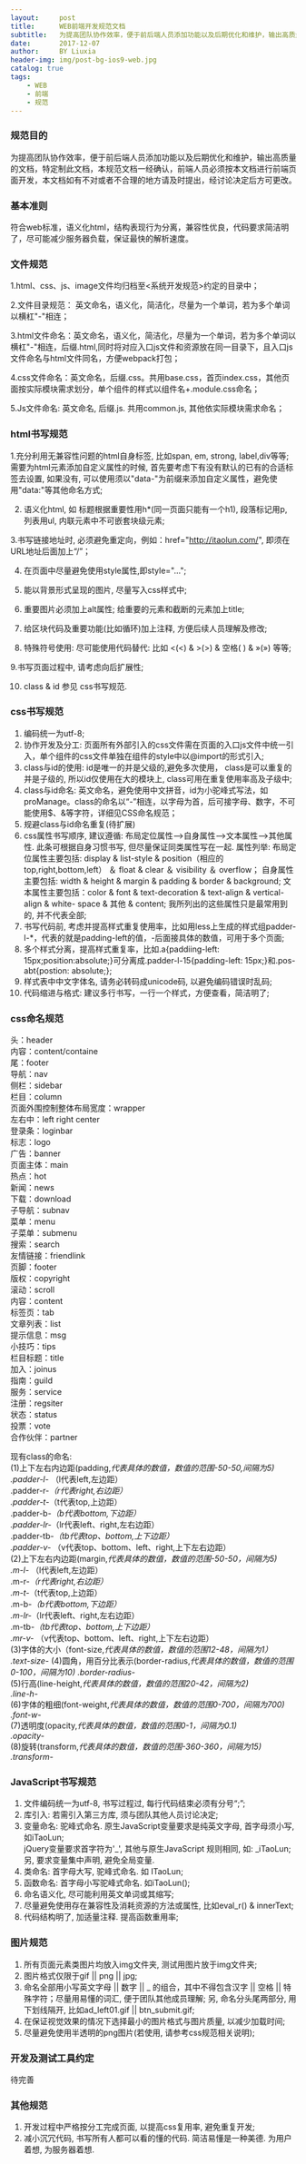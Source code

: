 ```yaml
---
layout:     post
title:      WEB前端开发规范文档
subtitle:   为提高团队协作效率，便于前后端人员添加功能以及后期优化和维护，输出高质量的文档，特定制此文档，本规范文档一经确认，前端人员必须按本文档进行前端页面开发，本文档如有不对或者不合理的地方请及时提出，经讨论决定后方可更改。
date:       2017-12-07
author:     BY Liuxia
header-img: img/post-bg-ios9-web.jpg
catalog: true
tags:
    - WEB
    - 前端
    - 规范
---
```


### 规范目的  

  为提高团队协作效率，便于前后端人员添加功能以及后期优化和维护，输出高质量的文档，特定制此文档，本规范文档一经确认，前端人员必须按本文档进行前端页面开发，本文档如有不对或者不合理的地方请及时提出，经讨论决定后方可更改。  

### 基本准则  

  符合web标准，语义化html，结构表现行为分离，兼容性优良，代码要求简洁明了，尽可能减少服务器负载，保证最快的解析速度。  

### 文件规范  

  1.html、css、js、image文件均归档至<系统开发规范>约定的目录中；  

  2.文件目录规范： 英文命名，语义化，简洁化，尽量为一个单词，若为多个单词以横杠"-"相连；  

  3.html文件命名：英文命名，语义化，简洁化，尽量为一个单词，若为多个单词以横杠"-"相连，后缀.html,同时将对应入口js文件和资源放在同一目录下，且入口js文件命名与html文件同名，方便webpack打包；  

  4.css文件命名：英文命名，后缀.css。共用base.css，首页index.css，其他页面按实际模块需求划分，单个组件的样式以组件名+.module.css命名；  

 5.Js文件命名: 英文命名, 后缀.js. 共用common.js, 其他依实际模块需求命名；  

### html书写规范  

 1.充分利用无兼容性问题的html自身标签, 比如span, em, strong, label,div等等; 需要为html元素添加自定义属性的时候, 首先要考虑下有没有默认的已有的合适标签去设置, 如果没有, 可以使用须以"data-"为前缀来添加自定义属性，避免使用"data:"等其他命名方式;  
   
  2. 语义化html, 如 标题根据重要性用h*(同一页面只能有一个h1), 段落标记用p, 列表用ul, 内联元素中不可嵌套块级元素;  

  3.书写链接地址时, 必须避免重定向，例如：href="http://itaolun.com/", 即须在URL地址后面加上“/”；  

  4. 在页面中尽量避免使用style属性,即style="…";  

  5. 能以背景形式呈现的图片, 尽量写入css样式中;  

  6. 重要图片必须加上alt属性; 给重要的元素和截断的元素加上title;  

  7. 给区块代码及重要功能(比如循环)加上注释, 方便后续人员理解及修改;  

  8. 特殊符号使用: 尽可能使用代码替代: 比如 <(<) & >(&gt;) & 空格( ) & »(») 等等;  

  9.书写页面过程中, 请考虑向后扩展性;  

  10. class & id 参见 css书写规范.  

### css书写规范  
1. 编码统一为utf-8;  
2. 协作开发及分工: 页面所有外部引入的css文件需在页面的入口js文件中统一引入，单个组件的css文件单独在组件的style中以@import的形式引入;  
3. class与id的使用: id是唯一的并是父级的,避免多次使用， class是可以重复的并是子级的, 所以id仅使用在大的模块上, class可用在重复使用率高及子级中;   
5. class与id命名: 英文命名，避免使用中文拼音，id为小驼峰式写法，如proManage。class的命名以“-”相连，以字母为首，后可接字母、数字，不可能使用$、&等字符，详细见CSS命名规范；    
6. 规避class与id命名重复(待扩展)  
7. css属性书写顺序, 建议遵循: 布局定位属性-->自身属性-->文本属性-->其他属性. 此条可根据自身习惯书写, 但尽量保证同类属性写在一起. 属性列举: 布局定位属性主要包括: display & list-style & position（相应的 top,right,bottom,left） ＆ float & clear ＆ visibility ＆ overflow； 自身属性主要包括: width & height & margin & padding & border & background; 文本属性主要包括：color & font & text-decoration & text-align & vertical-align & white- space & 其他 & content; 我所列出的这些属性只是最常用到的, 并不代表全部;  
8. 书写代码前, 考虑并提高样式重复使用率，比如用less上生成的样式组padder-l-*，代表的就是padding-left的值，-后面接具体的数值，可用于多个页面;  
9. 多个样式分离，提高样式重复率，比如.a{paddiing-left: 15px;position:absolute;}可分离成.padder-l-15{padding-left: 15px;}和.pos-abt{postion: absolute;};  
10. 样式表中中文字体名, 请务必转码成unicode码, 以避免编码错误时乱码;  
11. 代码缩进与格式: 建议多行书写，一行一个样式，方便查看，简洁明了;  
### css命名规范  
头：header  
内容：content/containe  
尾：footer  
导航：nav  
侧栏：sidebar  
栏目：column  
页面外围控制整体布局宽度：wrapper  
左右中：left right center  
登录条：loginbar  
标志：logo  
广告：banner  
页面主体：main  
热点：hot  
新闻：news  
下载：download  
子导航：subnav  
菜单：menu  
子菜单：submenu  
搜索：search  
友情链接：friendlink  
页脚：footer  
版权：copyright  
滚动：scroll  
内容：content  
标签页：tab  
文章列表：list  
提示信息：msg  
小技巧：tips  
栏目标题：title  
加入：joinus  
指南：guild  
服务：service  
注册：regsiter  
状态：status  
投票：vote  
合作伙伴：partner  

现有class的命名:  
(1)上下左右内边距(padding,*代表具体的数值，数值的范围-50-50,间隔为5)  
.padder-l-* （l代表left,左边距）  
.padder-r-*（r代表right,右边距）  
.padder-t-*（t代表top,上边距）  
.padder-b-*（b代表bottom,下边距）  
.padder-lr-*（lr代表left、right,左右边距）  
.padder-tb-*（tb代表top、bottom,上下边距）  
.padder-v-*  （v代表top、bottom、left、right,上下左右边距）  
(2)上下左右内边距(margin,*代表具体的数值，数值的范围-50-50，间隔为5)  
.m-l-* （l代表left,左边距）  
.m-r-*（r代表right,右边距）  
.m-t-*（t代表top,上边距）  
.m-b-*（b代表bottom,下边距）  
.m-lr-*（lr代表left、right,左右边距）  
.m-tb-*（tb代表top、bottom,上下边距）  
.mr-v-*  （v代表top、bottom、left、right,上下左右边距）  
(3)字体的大小（font-size,*代表具体的数值，数值的范围12-48，间隔为1）  
.text-size-*
(4)圆角，用百分比表示(border-radius,*代表具体的数值，数值的范围0-100，间隔为10)
.border-radius-*  
(5)行高(line-height,*代表具体的数值，数值的范围20-42，间隔为2)  
.line-h-*  
(6)字体的粗细(font-weight,*代表具体的数值，数值的范围0-700，间隔为700)  
.font-w-*  
(7)透明度(opacity,*代表具体的数值，数值的范围0-1，间隔为0.1)  
.opacity-*  
(8)旋转(transform,*代表具体的数值，数值的范围-360-360，间隔为15)  
.transform-*  

### JavaScript书写规范  
1. 文件编码统一为utf-8, 书写过程过, 每行代码结束必须有分号“;”;  
2. 库引入: 若需引入第三方库, 须与团队其他人员讨论决定;  
3. 变量命名: 驼峰式命名. 原生JavaScript变量要求是纯英文字母, 首字母须小写, 如iTaoLun;  
jQuery变量要求首字符为'_', 其他与原生JavaScript 规则相同, 如: _iTaoLun;  
另, 要求变量集中声明, 避免全局变量.  
4. 类命名: 首字母大写, 驼峰式命名. 如 ITaoLun;  
5. 函数命名: 首字母小写驼峰式命名. 如iTaoLun();  
6. 命名语义化, 尽可能利用英文单词或其缩写;  
7. 尽量避免使用存在兼容性及消耗资源的方法或属性, 比如eval_r()   & innerText;  
8. 代码结构明了, 加适量注释. 提高函数重用率;  
### 图片规范
1. 所有页面元素类图片均放入img文件夹, 测试用图片放于img文件夹;  
2. 图片格式仅限于gif || png || jpg;  
3. 命名全部用小写英文字母 || 数字 || _ 的组合，其中不得包含汉字 || 空格 || 特殊字符；尽量用易懂的词汇, 便于团队其他成员理解; 另, 命名分头尾两部分, 用下划线隔开, 比如ad_left01.gif || btn_submit.gif;  
4. 在保证视觉效果的情况下选择最小的图片格式与图片质量, 以减少加载时间;    
5. 尽量避免使用半透明的png图片(若使用, 请参考css规范相关说明);
### 开发及测试工具约定  
待完善  
### 其他规范  
1. 开发过程中严格按分工完成页面, 以提高css复用率, 避免重复开发;  
2. 减小沉冗代码, 书写所有人都可以看的懂的代码. 简洁易懂是一种美德. 为用户着想, 为服务器着想.  

